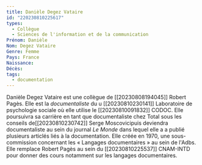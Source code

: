 ```yaml
---
title: Danièle Degez Vataire 
id: "220230810225617"
types:
  - Collègue
  - Sciences de l'information et de la communication
Prénom: Danièle
Nom: Degez Vataire
Genre: Femme
Pays: France
Naissance: 
Décès: 
tags:
  - documentation
---
```


Danièle Degez Vataire est une collègue de  [[20230808194045]] Robert Pagès.  Elle est la *documentaliste* du u [[20230810230141]] Laboratoire de psychologie sociale où elle utilise le [[20230810091832]] CODOC.
Elle poursuivra sa carrière en tant que documentaliste chez Total sous les conseils de[[20230810230742]] Serge Moscovicipuis deviendra documentaliste au sein du journal *Le Monde* dans lequel elle a a publié plusieurs articlés liés à la documentation.
Elle créée en 1970, une sous-commission concernant les « Langages documentaires » au sein de l'Adbs.
Elle remplace Robert Pagès au sein du  [[20230810225537]] CNAM-INTD   pour donner des cours notamment sur les langages documentaires. 